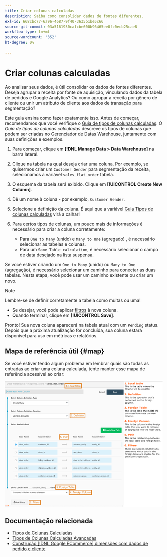 ```yaml
---
title: Criar colunas calculadas
description: Saiba como consolidar dados de fontes diferentes.
exl-id: 668cbc77-6a96-4687-9f40-3635b1be5c66
source-git-commit: 03a5161930cafcbe600b96465ee0fc0ecb25cae8
workflow-type: tm+mt
source-wordcount: '352'
ht-degree: 0%

---
```


# Criar colunas calculadas

Ao analisar seus dados, é útil consolidar os dados de fontes diferentes. Deseja agrupar a receita por fonte de aquisição, vinculando dados da tabela de pedidos e Google Analytics? Ou como agrupar a receita por gênero de cliente ou unir um atributo de cliente aos dados de transação para segmentação?

Este guia ensina como fazer exatamente isso. Antes de começar, recomendamos que você verifique o [Guia de tipos de colunas calculadas](../../data-analyst/data-warehouse-mgr/calc-column-types.md). O _Guia de tipos de colunas calculadas_ descreve os tipos de colunas que podem ser criadas no Gerenciador de Datas Warehouse, juntamente com suas definições e exemplos.

1. Para começar, clique em **[!DNL Manage Data > Data Warehouse]** na barra lateral.

1. Clique na tabela na qual deseja criar uma coluna. Por exemplo, se quisermos criar um `Customer Gender` para segmentação da receita, selecionamos a variável `sales_flat_order` tabela.

1. O esquema da tabela será exibido. Clique em **[!UICONTROL Create New Column]**.

1. Dê um nome à coluna - por exemplo, `Customer Gender`.

1. Selecione a definição da coluna. É aqui que a variável [Guia Tipos de colunas calculadas](../data-warehouse-mgr/calc-column-types.md) virá a calhar!

1. Para certos tipos de colunas, um pouco mais de informações é necessário para criar a coluna corretamente:
   * Para `One to Many` (unido) e `Many to One` (agregado) , é necessário selecionar as tabelas e colunas.
   * Para um `Same Table calculation`, é necessário selecionar o campo de data desejado na lista suspensa.

Se você estiver criando um `One to Many` (unido) ou `Many to One` (agregação), é necessário selecionar um caminho para conectar as duas tabelas. Nesta etapa, você pode usar um caminho existente ou criar um novo.

>[!NOTE]
>
>Lembre-se de definir corretamente a tabela como muitas ou uma!

* Se desejar, você pode aplicar [filtros](../../data-user/reports/ess-manage-data-filters.md) à nova coluna.
* Quando terminar, clique em **[!UICONTROL Save]**.

Pronto! Sua nova coluna aparecerá na tabela atual com um `Pending` status. Depois que a próxima atualização for concluída, sua coluna estará disponível para uso em métricas e relatórios.

## Mapa de referência útil {#map}

Se você estiver tendo algum problema em lembrar quais são todas as entradas ao criar uma coluna calculada, tente manter esse mapa de referência acessível ao criar:

![](../../assets/Calculated_Columns_Example.png)

## Documentação relacionada

* [Tipos de Colunas Calculadas](../data-warehouse-mgr/calc-column-types.md)
* [Tipos de Colunas Calculadas Avançadas](../data-warehouse-mgr/adv-calc-columns.md)
* [Construção [!DNL Google ECommerce] dimensões com dados de pedido e cliente](../data-warehouse-mgr/bldg-google-ecomm-dim.md)
